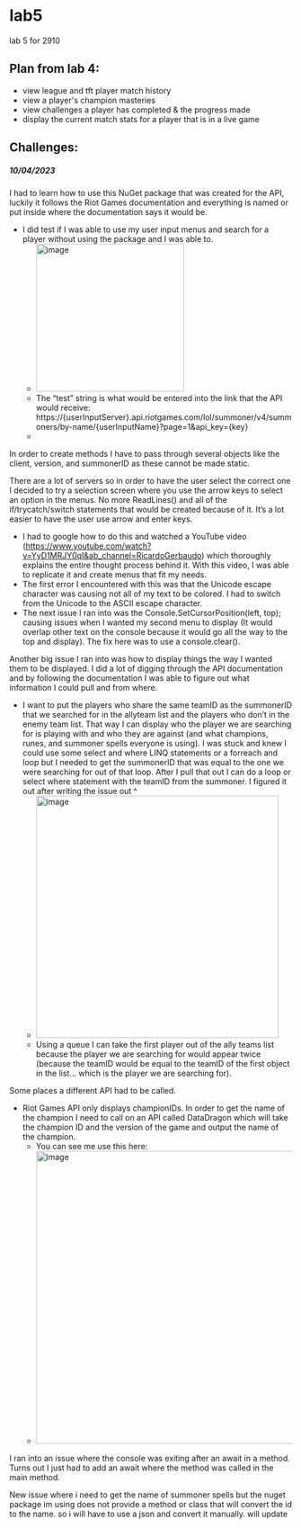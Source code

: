 # lab5
lab 5 for 2910

<p align = "center"> <h2> Plan from lab 4: </h3> </p>

- view league and tft player match history
- view a player's champion masteries
- view challenges a player has completed & the progress made
- display the current match stats for a player that is in a live game

<p align = "center"> <h2> Challenges: </h3> </p>

##### 10/04/2023
I had to learn how to use this NuGet package that was created for the API, luckily it follows the Riot Games documentation and everything is named or put inside where the documentation says it would be.
-	I did test if I was able to use my user input menus and search for a player without using the package and I was able to.
     - <img width="263" alt="image" src="https://github.com/kinsley7/lab5/assets/113950546/b9e2f0b4-4ee5-4a60-8742-92609d174d1c">
     - The “test” string is what would be entered into the link that the API would receive: https://{userInputServer}.api.riotgames.com/lol/summoner/v4/summoners/by-name/{userInputName}?page=1&api_key={key}
     - 
In order to create methods I have to pass through several objects like the client, version, and summonerID as these cannot be made static.

There are a lot of servers so in order to have the user select the correct one I decided to try a selection screen where you use the arrow keys to select an option in the menus. No more ReadLines() and all of the if/trycatch/switch statements that would be created because of it. It’s a lot easier to have the user use arrow and enter keys.
-	I had to google how to do this and watched a YouTube video (https://www.youtube.com/watch?v=YyD1MRJY0qI&ab_channel=RicardoGerbaudo) which thoroughly explains the entire thought process behind it. With this video, I was able to replicate it and create menus that fit my needs. 
-	The first error I encountered with this was that the Unicode escape character was causing not all of my text to be colored. I had to switch from the Unicode to the ASCII escape character.
-	The next issue I ran into was the Console.SetCursorPosition(left, top); causing issues when I wanted my second menu to display (It would overlap other text on the console because it would go all the way to the top and display). The fix here was to use a console.clear().

Another big issue I ran into was how to display things the way I wanted them to be displayed. I did a lot of digging through the API documentation and by following the documentation I was able to figure out what information I could pull and from where.

-	I want to put the players who share the same teamID as the summonerID that we searched for in the allyteam list and the players who don’t in the enemy team list. That way I can display who the player we are searching for is playing with and who they are against (and what champions, runes, and summoner spells everyone is using). I was stuck and knew I could use some select and where LINQ statements or a forreach and loop but I needed to get the summonerID that was equal to the one we were searching for out of that loop. After I pull that out I can do a loop or select where statement with the teamID from the summoner.
I figured it out after writing the issue out ^
     - <img width="431" alt="image" src="https://github.com/kinsley7/lab5/assets/113950546/19431c07-c5c2-4fa2-89df-7ffe97b93584">
     - Using a queue I can take the first player out of the ally teams list because the player we are searching for would appear twice (because the teamID would be equal to the teamID of the first object in the list… which is the player we are searching for).
    

Some places a different API had to be called. 

- Riot Games API only displays championIDs. In order to get the name of the champion I need to call on an API called DataDragon which will take the champion ID and the version of the game and output the name of the champion.
   - You can see me use this here:
   - <img width="521" alt="image" src="https://github.com/kinsley7/lab5/assets/113950546/79a4db1e-c0f2-414d-981e-063e6fb7efc6">


I ran into an issue where the console was exiting after an await in a method. Turns out I just had to add an await where the method was called in the main method.

New issue where i need to get the name of summoner spells but the nuget package im using does not provide a method or class that will convert the id to the name. so i will have to use a json and convert it manually. will update 


